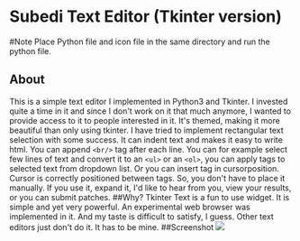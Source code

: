 # Subedi Text Editor (Tkinter version)

#Note
Place Python file and icon file in the same directory and run the python file.

## About
This is a simple text editor I implemented in Python3 and Tkinter. I invested quite a time in it and since I don't work on it that much anymore, I wanted to provide access to it to people interested in it. It's themed, making it more beautiful than only using tkinter. I have tried to implement rectangular text selection with some success. It can indent text and makes it easy to write html. You can append ````<br/>```` tag after each line. You can for example select few lines of text and convert it to an ````<ul>```` or an ````<ol>````, you can apply tags to selected text from dropdown list. Or you can insert tag in cursorposition. Cursor is correctly positioned between tags. So, you don't have to place it manually.
If you use it, expand it, I'd like to hear from you, view your results, or you can submit patches.
##Why?
Tkinter Text is a fun to use widget. It is simple and yet very powerful. An experimental web browser was implemented in it. And my taste is difficult to satisfy, I guess. Other text editors just don't do it. It has to be mine.
##Screenshot
<img src="https://cloud.githubusercontent.com/assets/7327694/6528170/86fff824-c420-11e4-8e8c-3ffc7e67a24d.PNG"></img>
